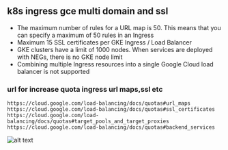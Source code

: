 ## k8s ingress gce multi domain and ssl
- The maximum number of rules for a URL map is 50. This means that you can specify a maximum of 50 rules in an Ingress
- Maximum 15 SSL certificates per GKE Ingress / Load Balancer
- GKE clusters have a limit of 1000 nodes. When services are deployed with NEGs, there is no GKE node limit
- Combining multiple Ingress resources into a single Google Cloud load balancer is not supported

### url for increase quota ingress url maps,ssl etc
```
https://cloud.google.com/load-balancing/docs/quotas#url_maps
https://cloud.google.com/load-balancing/docs/quotas#ssl_certificates
https://cloud.google.com/load-balancing/docs/quotas#target_pools_and_target_proxies
https://cloud.google.com/load-balancing/docs/quotas#backend_services
```

![alt text](https://miro.medium.com/max/1400/1*KIVa4hUVZxg-8Ncabo8pdg.png)

